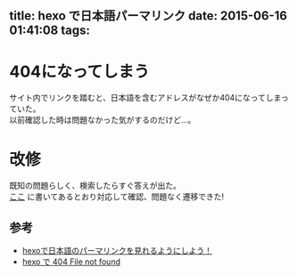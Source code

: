 title: hexo で日本語パーマリンク
date: 2015-06-16 01:41:08
tags:
---

# 404になってしまう
サイト内でリンクを踏むと、日本語を含むアドレスがなぜか404になってしまっていた。  
以前確認した時は問題なかった気がするのだけど…。

# 改修
既知の問題らしく、検索したらすぐ答えが出た。  
[ここ](http://atani.github.io/2015/06/hexo%E3%81%A7%E6%97%A5%E6%9C%AC%E8%AA%9E%E3%81%AE%E3%83%91%E3%83%BC%E3%83%9E%E3%83%AA%E3%83%B3%E3%82%AF%E3%82%92%E8%A6%8B%E3%82%8C%E3%82%8B%E3%82%88%E3%81%86%E3%81%AB%E3%81%97%E3%82%88%E3%81%86%EF%BC%81/) に書いてあるとおり対応して確認、問題なく遷移できた!  

## 参考

- [hexoで日本語のパーマリンクを見れるようにしよう！](http://atani.github.io/2015/06/hexo%E3%81%A7%E6%97%A5%E6%9C%AC%E8%AA%9E%E3%81%AE%E3%83%91%E3%83%BC%E3%83%9E%E3%83%AA%E3%83%B3%E3%82%AF%E3%82%92%E8%A6%8B%E3%82%8C%E3%82%8B%E3%82%88%E3%81%86%E3%81%AB%E3%81%97%E3%82%88%E3%81%86%EF%BC%81/)
- [hexo で 404 File not found](http://harasou.github.io/2015/05/10/hexo-%E3%81%A7-404-File-not-found/)
